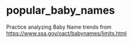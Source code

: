 # popular_baby_names
Practice analyzing Baby Name trends from https://www.ssa.gov/oact/babynames/limits.html
